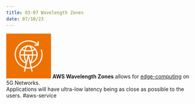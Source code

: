 ```yaml
---
title: 03-07 Wavelength Zones
date: 07/10/23
---
```


![35](images/icons/Wavelength_Zones_Icon.png) **AWS Wavelength Zones** allows for [edge-computing](../07%20Compute/07-04%20Edge%20and%20Hybrid%20Computing%20Services.md#what-is-edge-computing) on 5G Networks.  
Applications will have ultra-low latency being as close as possible to the users. #aws-service
